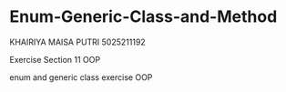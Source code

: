 # Enum-Generic-Class-and-Method

KHAIRIYA MAISA PUTRI
5025211192


Exercise Section 11 OOP

enum and generic class exercise OOP
